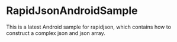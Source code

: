 # RapidJsonAndroidSample
This is a latest Android sample for rapidjson, which contains how to construct a complex json and json array.
